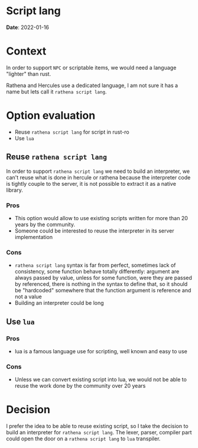 # Script lang
**Date**: 2022-01-16

# Context
In order to support `NPC` or scriptable items, we would need a language "lighter" than rust.

Rathena and Hercules use a dedicated language, I am not sure it has a name but lets call it `rathena script lang`.

# Option evaluation

- Reuse `rathena script lang` for script in rust-ro
- Use `lua`

## Reuse `rathena script lang`
In order to support `rathena script lang` we need to build an interpreter, we can't reuse what is done in hercule or rathena because the interpreter code is tightly couple to the server, it is not possible to extract it as a native library.
### Pros
- This option would allow to use existing scripts written for more than 20 years by the community.
- Someone could be interested to reuse the interpreter in its server implementation
### Cons
- `rathena script lang` syntax is far from perfect, sometimes lack of consistency, some function behave totally differently: argument are always passed by value, unless for some function, were they are passed by referenced, there is nothing in the syntax to define that, so it should be "hardcoded" somewhere that the function argument is reference and not a value
- Building an interpreter could be long

## Use `lua`
### Pros
- lua is a famous language use for scripting, well known and easy to use
### Cons
- Unless we can convert existing script into lua, we would not be able to reuse the work done by the community over 20 years

# Decision
I prefer the idea to be able to reuse existing script, so I take the decision to build an interpreter for `rathena script lang`.
The lexer, parser, compiler part could open the door on a `rathena script lang` to `lua` transpiler.